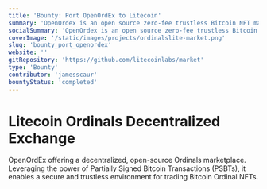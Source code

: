 ```yaml
---
title: 'Bounty: Port OpenOrdEx to Litecoin'
summary: 'OpenOrdex is an open source zero-fee trustless Bitcoin NFT marketplace based on partially signed bitcoin transactions'
socialSummary: 'OpenOrdex is an open source zero-fee trustless Bitcoin NFT marketplace based on partially signed bitcoin transactions'
coverImage: '/static/images/projects/ordinalslite-market.png'
slug: 'bounty_port_openordex'
website: ''
gitRepository: 'https://github.com/litecoinlabs/market'
type: 'Bounty'
contributor: 'jamesscaur'
bountyStatus: 'completed'
---
```


# Litecoin Ordinals Decentralized Exchange

OpenOrdEx offering a decentralized, open-source Ordinals marketplace. Leveraging the power of Partially Signed Bitcoin Transactions (PSBTs), it enables a secure and trustless environment for trading Bitcoin Ordinal NFTs.
